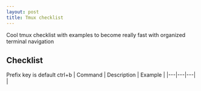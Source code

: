 ```yaml
---
layout: post
title: Tmux checklist
---
```


Cool tmux checklist with examples to become really fast with organized terminal navigation
## Checklist

Prefix key is default ctrl+b
| Command | Description | Example |
|---|---|---|
| 
